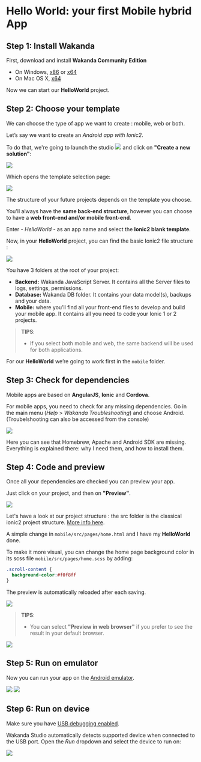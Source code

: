 ---
---

# Hello World: your first Mobile hybrid App

## Step 1: Install Wakanda

First, download and install **Wakanda Community Edition**

- On Windows, [x86](https://github.com/Wakanda/wakanda-digital-app-factory/releases/download/v1.1.3/wakanda-community-all_1.1.3_x86.msi "download") or [x64](https://github.com/Wakanda/wakanda-digital-app-factory/releases/download/v1.1.3/wakanda-community-all_1.1.3_x64.msi "download")
- On Mac OS X, [x64](https://github.com/Wakanda/wakanda-digital-app-factory/releases/download/v1.1.3/wakanda-community-all_1.1.3_x64.dmg "download")


Now we can start our **HelloWorld** project.  

## Step 2: Choose your template
We can choose the type of app we want to create : mobile, web or both.

Let’s say we want to create an *Android app with Ionic2*.

To do that, we're going to launch the studio <img src="img/iconWakanda.png"/> and click on **"Create a new solution"**:

<img src="img/hp-initial.png"/>

Which opens the template selection page:  

<img src="img/hw-template-selection.png"/>


The structure of your future projects depends on the template you choose.

You'll always have the **same back-end structure**, however you can choose to have a **web front-end and/or mobile front-end**.

Enter *- HelloWorld -* as an app name and select the **Ionic2 blank template**.

Now, in your **HelloWorld** project, you can find the basic Ionic2 file structure :

<img src="img/hw-file-structure.png"/>  

You have 3 folders at the root of your project:

- **Backend:** Wakanda JavaScript Server. It contains all the Server files to logs, settings, permissions.  
- **Database:** Wakanda DB folder. It contains your data model(s), backups and your data.
- **Mobile:** where you’ll find all your front-end files to develop and build your mobile app. It contains all you need to code your Ionic 1 or 2 projects.

> **TIPS**:  
> - If you select both mobile and web, the same backend will be used for both applications. 


For our **HelloWorld** we’re going to work first in the `mobile` folder.


## Step 3: Check for dependencies

Mobile apps are based on **AngularJS**, **Ionic** and **Cordova**.

For mobile apps, you need to check for any missing dependencies.
Go in the main menu  (_Help_ > _Wakanda Troubleshooting_) and choose Android. (Troubelshooting can also be accessed from the console)

<img src="img/hw-troubleshooting.png"/>

Here you can see that Homebrew, Apache and Android SDK are missing. Everything is explained there: why I need them, and how to install them.


## Step 4: Code and preview  

Once all your dependencies are checked you can preview your app.

Just click on your project, and then on **"Preview"**.

<img src="img/hw-first-preview.png"/>


Let's have a look at our project structure : the src folder is the classical ionic2 project structure. [More info here](http://ionicframework.com/docs/v2/setup/tutorial/project-structure/ "ionic tutorial").

A simple change in `mobile/src/pages/home.html` and I have my **HelloWorld** done.

To make it more visual, you can change the home page background color in its scss file `mobile/src/pages/home.scss` by adding:

```css
.scroll-content {
  background-color:#f0f8ff
} 
```

The preview is automatically reloaded after each saving.

<img src="img/hw-colored-preview.png"/>

> **TIPS**:  
> - You can select **"Preview in web browser"** if you prefer to see the result in your default browser.  

<img src="img/hw-final-preview.png"/>


## Step 5: Run on emulator  

Now you can run your app on the [Android emulator](https://developer.android.com/studio/run/emulator.html "check documentation").

<img src="img/hw-run-emulator.png"/>

<img src="img/hw-emulator-view.png"/>

## Step 6: Run on device  


Make sure you have [USB debugging enabled](http://developer.android.com/tools/device.html).

Wakanda Studio automatically detects supported device when connected to the USB port.
Open the _Run_ dropdown and select the device to run on:

<img src="img/mobile-run-devices.png" />

<!-- <div class="navigation-step">
  <a class="btn next-button" href="populate-database.html">Next: Populate your database <i class="icon-chevron-right"></i></a>
</div> -->
